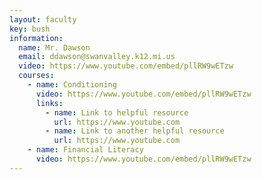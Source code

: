 ```yaml
---
layout: faculty
key: bush
information:
  name: Mr. Dawson
  email: ddawson@swanvalley.k12.mi.us 
  video: https://www.youtube.com/embed/pllRW9wETzw
  courses:
    - name: Conditioning 
      video: https://www.youtube.com/embed/pllRW9wETzw
      links:
        - name: Link to helpful resource
          url: https://www.youtube.com
        - name: Link to another helpful resource
          url: https://www.youtube.com
    - name: Financial Literacy
      video: https://www.youtube.com/embed/pllRW9wETzw
---
```

